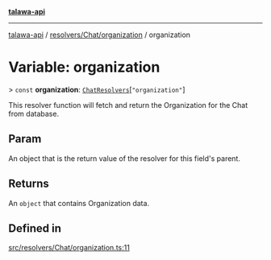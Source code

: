 [**talawa-api**](../../../../README.md)

***

[talawa-api](../../../../modules.md) / [resolvers/Chat/organization](../README.md) / organization

# Variable: organization

\> `const` **organization**: [`ChatResolvers`](../../../../types/generatedGraphQLTypes/type-aliases/ChatResolvers.md)\[`"organization"`\]

This resolver function will fetch and return the Organization for the Chat from database.

## Param

An object that is the return value of the resolver for this field's parent.

## Returns

An `object` that contains Organization data.

## Defined in

[src/resolvers/Chat/organization.ts:11](https://github.com/PalisadoesFoundation/talawa-api/blob/4b5c74fd36bcfc2e36f3a06b67d517e865c188be/src/resolvers/Chat/organization.ts#L11)
